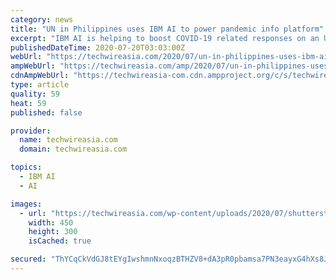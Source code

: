 ```yaml
---
category: news
title: "UN in Philippines uses IBM AI to power pandemic info platform"
excerpt: "IBM AI is helping to boost COVID-19 related responses on an UN-endorsed information platform for youths in the Philippines"
publishedDateTime: 2020-07-20T03:03:00Z
webUrl: "https://techwireasia.com/2020/07/un-in-philippines-uses-ibm-ai-to-power-pandemic-info-platform/"
ampWebUrl: "https://techwireasia.com/amp/2020/07/un-in-philippines-uses-ibm-ai-to-power-pandemic-info-platform/"
cdnAmpWebUrl: "https://techwireasia-com.cdn.ampproject.org/c/s/techwireasia.com/amp/2020/07/un-in-philippines-uses-ibm-ai-to-power-pandemic-info-platform/"
type: article
quality: 59
heat: 59
published: false

provider:
  name: techwireasia.com
  domain: techwireasia.com

topics:
  - IBM AI
  - AI

images:
  - url: "https://techwireasia.com/wp-content/uploads/2020/07/shutterstock_322013945-450x300.jpg"
    width: 450
    height: 300
    isCached: true

secured: "ThYCqCkVdGJ8tEYgIwshmnNxoqzBTHZV8+dA3pR0pbamsa7PN3eayxG4hXs8Jg4Xi/2jGDPHErdP/+bbYh0PPhhGknYEGJKkZM2C6nYIvAFcuEuequ+EDLhq3jccGpsJ0+ukGFBqaJohvivAJGNsPnKZN/fopGmPPxUnoweWiuip2fWpNXAojaGSzOxok6jMTrqn89RotPL1m+8sgifial9rsX26qTV+VlXEQ3NWE+sBt5NF5Xy0scBXaEnCnIjCe9XKQoXwL+R0P2xSCvlK55VSAfnBGkGXpri2QU8wtrQVaGMb5G6xwjB7jGza5pORWPrVQB3v4ea16kgFksnygA==;Uger67SrI53DS8kt18uARA=="
---
```


